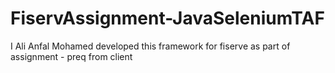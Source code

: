 # FiservAssignment-JavaSeleniumTAF
I Ali Anfal Mohamed developed this framework for fiserve as part of assignment - preq from client
